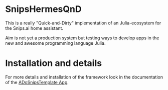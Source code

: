 # SnipsHermesQnD

This is a really "Quick-and-Dirty" implementation of an Julia-ecosystem for the
Snips.ai home assistant.

Aim is not yet a production system but testing ways to develop apps in the new and awesome programming
language Julia.



# Installation and details

For more details and installation of the framework look
in the documentation of the
[ADoSnipsTemplate App](https://github.com/andreasdominik/ADoSnipsTemplate/).
